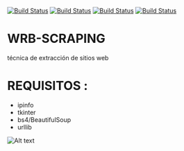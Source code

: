 [![Build Status](https://img.shields.io/badge/Python-3.7-green?logo=python)]()
[![Build Status](https://img.shields.io/badge/Libreria-IPINFO.IO-Blue?logo=python)]()
[![Build Status](https://img.shields.io/badge/Libreria-BS4-Red?logo=python)]()
[![Build Status](https://img.shields.io/badge/Libreria-urllib-Gray?logo=python)]()

# WRB-SCRAPING
técnica de extracción de sitios web

# REQUISITOS :
* ipinfo
* tkinter
* bs4/BeautifulSoup
* urllib



![Alt text](https://github.com/josueA1995/Web-Scarping/blob/master/nbj.png)
